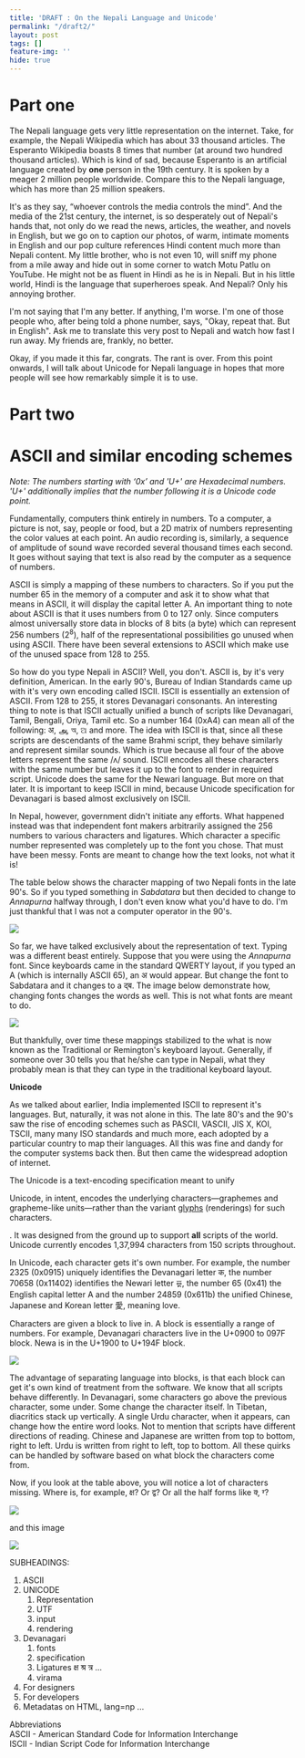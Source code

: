 ```yaml
---
title: 'DRAFT : On the Nepali Language and Unicode'
permalink: "/draft2/"
layout: post
tags: []
feature-img: ''
hide: true
---
```


# Part one

The Nepali language gets very little representation on the internet. Take, for example, the Nepali Wikipedia which has about 33 thousand articles. The Esperanto Wikipedia boasts 8 times that number (at around two hundred thousand articles). Which is kind of sad, because Esperanto is an artificial language created by **one** person in the 19th century. It is spoken by a meager 2 million people worldwide. Compare this to the Nepali language, which has more than 25 million speakers.

It's as they say, “whoever controls the media controls the mind”. And the media of the 21st century, the internet, is so desperately out of Nepali's hands that, not only do we read the news, articles, the weather, and novels in English, but we go on to caption our photos, of warm, intimate moments in English and our pop culture references Hindi content much more than Nepali content. My little brother, who is not even 10, will sniff my phone from a mile away and hide out in some corner to watch Motu Patlu on YouTube. He might not be as fluent in Hindi as he is in Nepali. But in his little world, Hindi is the language that superheroes speak. And Nepali? Only his annoying brother.

I'm not saying that I'm any better. If anything, I'm worse. I'm one of those people who, after being told a phone number, says, "Okay, repeat that. But in English". Ask me to translate this very post to Nepali and watch how fast I run away. My friends are, frankly, no better.

Okay, if you made it this far, congrats. The rant is over. From this point onwards, I will talk about Unicode for Nepali language in hopes that more people will see how remarkably simple it is to use.

# Part two

# ASCII and similar encoding schemes

_Note: The numbers starting with ‘0x’ and 'U+' are Hexadecimal numbers. 'U+' additionally implies that the number following it is a Unicode code point._ 

Fundamentally, computers think entirely in numbers. To a computer, a picture is not, say, people or food, but a 2D matrix of numbers representing the color values at each point. An audio recording is, similarly, a sequence of amplitude of sound wave recorded several thousand times each second. It goes without saying that text is also read by the computer as a sequence of numbers.

ASCII is simply a mapping of these numbers to characters. So if you put the number 65 in the memory of a computer and ask it to show what that means in ASCII, it will display the capital letter A. An important thing to note about ASCII is that it uses numbers from 0 to 127 only. Since computers almost universally store data in blocks of 8 bits (a byte) which can represent 256 numbers (2<sup>8</sup>), half of the representational possibilities go unused when using ASCII. There have been several extensions to ASCII which make use of the unused space from 128 to 255.

So how do you type Nepali in ASCII? Well, you don't. ASCII is, by it's very definition, American. In the early 90's, Bureau of Indian Standards came up with it's very own encoding called ISCII. ISCII is essentially an extension of ASCII. From 128 to 255, it stores Devanagari consonants. An interesting thing to note is that ISCII actually unified a bunch of scripts like Devanagari, Tamil, Bengali, Oriya, Tamil etc. So a number 164 (0xA4) can mean all of the following: अ, அ, অ, ଅ and more. The idea with ISCII is that, since all these scripts are descendants of the same Brahmi script, they behave similarly and represent similar sounds. Which is true because all four of the above letters represent the same /ʌ/ sound. ISCII encodes all these characters with the same number but leaves it up to the font to render in required script. Unicode does the same for the Newari language. But more on that later. It is important to keep ISCII in mind, because Unicode specification for Devanagari is based almost exclusively on ISCII.

In Nepal, however, government didn't initiate any efforts. What happened instead was that independent font makers arbitrarily assigned the 256 numbers to various characters and ligatures. Which character a specific number represented was completely up to the font you chose. That must have been messy. Fonts are meant to change how the text looks, not what it is!

The table below shows the character mapping of two Nepali fonts in the late 90's. So if you typed something in _Sabdatara_ but then decided to change to _Annapurna_ halfway through, I don't even know what you'd have to do. I'm just thankful that I was not a computer operator in the 90's.

![](https://nirav.com.np/assets/img/2019-06-16-180457_1366x768_scrot.png)

So far, we have talked exclusively about the representation of text. Typing was a different beast entirely. Suppose that you were using the _Annapurna_ font. Since keyboards came in the standard QWERTY layout, if you typed an A (which is internally ASCII 65), an अ would appear. But change the font to Sabdatara and it changes to a द्ब. The image below demonstrate how, changing fonts changes the words as well. This is not what fonts are meant to do.

![](https://nirav.com.np/assets/img/2019-06-17-202341_1366x768_scrot.png)

But thankfully, over time these mappings stabilized to the what is now known as the Traditional or Remington's keyboard layout. Generally, if someone over 30 tells you that he/she can type in Nepali, what they probably mean is that they can type in the traditional keyboard layout.

**Unicode**

As we talked about earlier, India implemented ISCII to represent it's languages. But, naturally, it was not alone in this. The late 80's and the 90's saw the rise of encoding schemes such as PASCII, VASCII, JIS X, KOI, TSCII, many many ISO standards and much more, each adopted by a particular country to map their languages. All this was fine and dandy for the computer systems back then. But then came the widespread adoption of internet.

The Unicode is a text-encoding specification meant to unify

Unicode, in intent, encodes the underlying characters—graphemes and grapheme-like units—rather than the variant [glyphs](https://en.wikipedia.org/wiki/Glyph "Glyph") (renderings) for such characters.

. It was designed from the ground up to support **all** scripts of the world. Unicode currently encodes 1,37,994 characters from 150 scripts throughout.

In Unicode, each character gets it's own number. For example, the number 2325 (0x0915) uniquely identifies the Devanagari letter क, the number 70658 (0x11402) identifies the Newari letter 𑐂, the number 65 (0x41) the English capital letter A and the number 24859 (0x611b) the unified Chinese, Japanese and Korean letter 愛, meaning love.

Characters are given a block to live in. A block is essentially a range of numbers. For example, Devanagari characters live in the U+0900 to 097F block. Newa is in the U+1900 to U+194F block.

![](https://nirav.com.np/assets/img/2019-06-16-175754_1366x768_scrot.png)

The advantage of separating language into blocks, is that each block can get it's own kind of treatment from the software. We know that all scripts behave differently. In Devanagari, some characters go above the previous character, some under. Some change the character itself. In Tibetan, diacritics stack up vertically. A single Urdu character, when it appears, can change how the entire word looks. Not to mention that scripts have different directions of reading. Chinese and Japanese are written from top to bottom, right to left. Urdu is written from right to left, top to bottom. All these quirks can be handled by software based on what block the characters come from.

Now, if you look at the table above, you will notice a lot of characters missing. Where is, for example, क्ष? Or द्व? Or all the half forms like क्‍, ग्‍?

![](https://nirav.com.np/assets/img/2019-06-16-174910_1366x768_scrot.png)

and this image

![](https://nirav.com.np/assets/img/2019-06-17-090949_1366x768_scrot.png)

SUBHEADINGS:

1. ASCII
2. UNICODE
   1. Representation
   2. UTF
   3. input
   4. rendering
3. Devanagari
   1. fonts
   2. specification
   3. Ligatures क्ष श्र त्र ...
   4. virama
4. For designers
5. For developers
6. Metadatas on HTML, lang=np ...

Abbreviations  
ASCII - American Standard Code for Information Interchange  
ISCII - Indian Script Code for Information Interchange